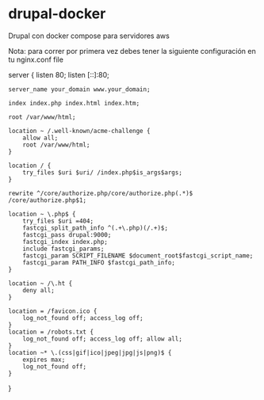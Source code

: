 # drupal-docker
Drupal con docker compose para servidores aws

Nota: para correr por primera vez debes tener la siguiente configuración en tu nginx.conf file

server {
    listen 80;
    listen [::]:80;

    server_name your_domain www.your_domain;

    index index.php index.html index.htm;

    root /var/www/html;

    location ~ /.well-known/acme-challenge {
        allow all;
        root /var/www/html;
    }

    location / {
        try_files $uri $uri/ /index.php$is_args$args;
    }

    rewrite ^/core/authorize.php/core/authorize.php(.*)$ /core/authorize.php$1;

    location ~ \.php$ {
        try_files $uri =404;
        fastcgi_split_path_info ^(.+\.php)(/.+)$;
        fastcgi_pass drupal:9000;
        fastcgi_index index.php;
        include fastcgi_params;
        fastcgi_param SCRIPT_FILENAME $document_root$fastcgi_script_name;
        fastcgi_param PATH_INFO $fastcgi_path_info;
    }

    location ~ /\.ht {
        deny all;
    }

    location = /favicon.ico {
        log_not_found off; access_log off;
    }
    location = /robots.txt {
        log_not_found off; access_log off; allow all;
    }
    location ~* \.(css|gif|ico|jpeg|jpg|js|png)$ {
        expires max;
        log_not_found off;
    }
}
